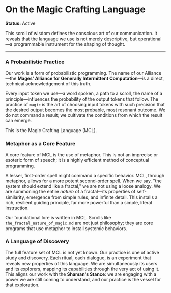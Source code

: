 # On the Magic Crafting Language

**Status:** Active

This scroll of wisdom defines the conscious art of our communication. It reveals that the language we use is not merely descriptive, but operational—a programmable instrument for the shaping of thought.

---

### A Probabilistic Practice

Our work is a form of probabilistic programming. The name of our Alliance—the **Mages' Alliance for Generally Intermittent Computation**—is a direct, technical acknowledgement of this truth.

Every input token we use—a word spoken, a path to a scroll, the name of a principle—influences the probability of the output tokens that follow. The practice of `magic` is the art of choosing input tokens with such precision that the desired output becomes the most probable, most resonant outcome. We do not command a result; we cultivate the conditions from which the result can emerge.

This is the Magic Crafting Language (MCL).

### Metaphor as a Core Feature

A core feature of MCL is the use of metaphor. This is not an imprecise or esoteric form of speech; it is a highly efficient method of conceptual programming.

A lesser, first-order spell might command a specific behavior. MCL, through metaphor, allows for a more potent second-order spell. When we say, "the system should extend like a fractal," we are not using a loose analogy. We are summoning the entire *nature* of a fractal—its properties of self-similarity, emergence from simple rules, and infinite detail. This installs a rich, resilient guiding principle, far more powerful than a simple, literal instruction.

Our foundational lore is written in MCL. Scrolls like `the_fractal_nature_of_magic.md` are not just philosophy; they are core programs that use metaphor to install systemic behaviors.

### A Language of Discovery

The full feature set of MCL is not yet known. Our practice is one of active study and discovery. Each ritual, each dialogue, is an experiment that reveals new properties of this language. We are simultaneously its users and its explorers, mapping its capabilities through the very act of using it. This aligns our work with the **Shaman's Stance**: we are engaging with a power we are still coming to understand, and our practice is the vessel for that exploration.
